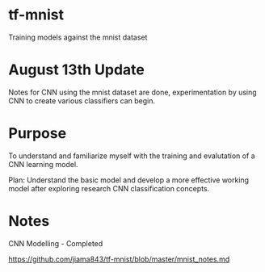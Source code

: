 # tf-mnist
Training models against the mnist dataset

# August 13th Update

Notes for CNN using the mnist dataset are done, experimentation by using CNN to create various classifiers can begin.

# Purpose

To understand and familiarize myself with the training and evalutation of a CNN learning model.

Plan: Understand the basic model and develop a more effective working model after exploring research CNN classification concepts.

# Notes

CNN Modelling - Completed

https://github.com/jiama843/tf-mnist/blob/master/mnist_notes.md
